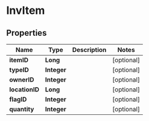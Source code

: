 
# InvItem

## Properties
Name | Type | Description | Notes
------------ | ------------- | ------------- | -------------
**itemID** | **Long** |  |  [optional]
**typeID** | **Integer** |  |  [optional]
**ownerID** | **Integer** |  |  [optional]
**locationID** | **Long** |  |  [optional]
**flagID** | **Integer** |  |  [optional]
**quantity** | **Integer** |  |  [optional]



